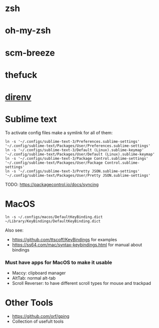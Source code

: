 zsh
===

oh-my-zsh
=========

scm-breeze
==========

thefuck
=======

[direnv](https://direnv.net)
============================

Sublime text
============

To activate config files make a symlink for all of them:
```
ln -s '~/.configs/sublime-text-3/Preferences.sublime-settings' '~/.config/sublime-text/Packages/User/Preferences.sublime-settings'
ln -s '~/.configs/sublime-text-3/Default (Linux).sublime-keymap' '~/.config/sublime-text/Packages/User/Default (Linux).sublime-keymap'
ln -s '~/.configs/sublime-text-3/Package Control.sublime-settings' '~/.config/sublime-text/Packages/User/Package Control.sublime-settings'
ln -s '~/.configs/sublime-text-3/Pretty JSON.sublime-settings' '~/.config/sublime-text/Packages/User/Pretty JSON.sublime-settings'
```

TODO: https://packagecontrol.io/docs/syncing

MacOS
=====

```
ln -s ~/.configs/macos/DefaultKeyBinding.dict ~/Library/KeyBindings/DefaultKeyBinding.dict
```

Also see:
* https://github.com/ttscoff/KeyBindings for examples
* https://ss64.com/mac/syntax-keybindings.html for manual about bindings

### Must have apps for MacOS to make it usable

* Maccy: clipboard manager
* AltTab: normal alt-tab
* Scroll Reverser: to have different scroll types for mouse and trackpad

Other Tools
===========

* https://github.com/orf/gping
* Collection of usefult tools